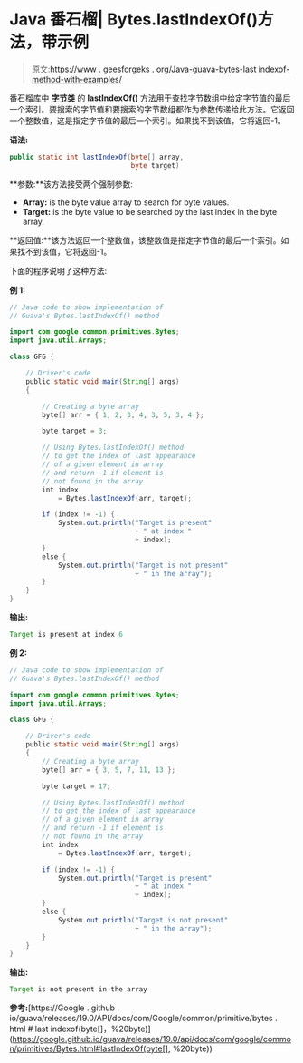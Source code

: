 # Java 番石榴| Bytes.lastIndexOf()方法，带示例

> 原文:[https://www . geesforgeks . org/Java-guava-bytes-last indexof-method-with-examples/](https://www.geeksforgeeks.org/java-guava-bytes-lastindexof-method-with-examples/)

番石榴库中 **[字节类](https://www.geeksforgeeks.org/bytes-class-guava-java/)** 的 **lastIndexOf()** 方法用于查找字节数组中给定字节值的最后一个索引。要搜索的字节值和要搜索的字节数组都作为参数传递给此方法。它返回一个整数值，这是指定字节值的最后一个索引。如果找不到该值，它将返回-1。

**语法:**

```java
public static int lastIndexOf(byte[] array,
                              byte target)

```

**参数:**该方法接受两个强制参数:

*   **Array:** is the byte value array to search for byte values.
*   **Target:** is the byte value to be searched by the last index in the byte array.

**返回值:**该方法返回一个整数值，该整数值是指定字节值的最后一个索引。如果找不到该值，它将返回-1。

下面的程序说明了这种方法:

**例 1:**

```java
// Java code to show implementation of
// Guava's Bytes.lastIndexOf() method

import com.google.common.primitives.Bytes;
import java.util.Arrays;

class GFG {

    // Driver's code
    public static void main(String[] args)
    {

        // Creating a byte array
        byte[] arr = { 1, 2, 3, 4, 3, 5, 3, 4 };

        byte target = 3;

        // Using Bytes.lastIndexOf() method
        // to get the index of last appearance
        // of a given element in array
        // and return -1 if element is
        // not found in the array
        int index
            = Bytes.lastIndexOf(arr, target);

        if (index != -1) {
            System.out.println("Target is present"
                               + " at index "
                               + index);
        }
        else {
            System.out.println("Target is not present"
                               + " in the array");
        }
    }
}
```

**输出:**

```java
Target is present at index 6

```

**例 2:**

```java
// Java code to show implementation of
// Guava's Bytes.lastIndexOf() method

import com.google.common.primitives.Bytes;
import java.util.Arrays;

class GFG {

    // Driver's code
    public static void main(String[] args)
    {
        // Creating a byte array
        byte[] arr = { 3, 5, 7, 11, 13 };

        byte target = 17;

        // Using Bytes.lastIndexOf() method
        // to get the index of last appearance
        // of a given element in array
        // and return -1 if element is
        // not found in the array
        int index
            = Bytes.lastIndexOf(arr, target);

        if (index != -1) {
            System.out.println("Target is present"
                               + " at index "
                               + index);
        }
        else {
            System.out.println("Target is not present"
                               + " in the array");
        }
    }
}
```

**输出:**

```java
Target is not present in the array

```

**参考:**[https://Google . github . io/guava/releases/19.0/API/docs/com/Google/common/primitive/bytes . html # last indexof(byte[]，%20byte)](https://google.github.io/guava/releases/19.0/api/docs/com/google/common/primitives/Bytes.html#lastIndexOf(byte[], %20byte))